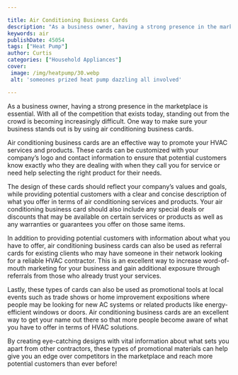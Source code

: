 ```yaml
---

title: Air Conditioning Business Cards
description: "As a business owner, having a strong presence in the marketplace is essential. With all of the competition that exists today, stan...learn about it in this post"
keywords: air
publishDate: 45054
tags: ["Heat Pump"]
author: Curtis
categories: ["Household Appliances"]
cover: 
 image: /img/heatpump/30.webp
 alt: 'someones prized heat pump dazzling all involved'

---
```


As a business owner, having a strong presence in the marketplace is essential. With all of the competition that exists today, standing out from the crowd is becoming increasingly difficult. One way to make sure your business stands out is by using air conditioning business cards.

Air conditioning business cards are an effective way to promote your HVAC services and products. These cards can be customized with your company’s logo and contact information to ensure that potential customers know exactly who they are dealing with when they call you for service or need help selecting the right product for their needs.

The design of these cards should reflect your company’s values and goals, while providing potential customers with a clear and concise description of what you offer in terms of air conditioning services and products. Your air conditioning business card should also include any special deals or discounts that may be available on certain services or products as well as any warranties or guarantees you offer on those same items. 

In addition to providing potential customers with information about what you have to offer, air conditioning business cards can also be used as referral cards for existing clients who may have someone in their network looking for a reliable HVAC contractor. This is an excellent way to increase word-of-mouth marketing for your business and gain additional exposure through referrals from those who already trust your services. 

Lastly, these types of cards can also be used as promotional tools at local events such as trade shows or home improvement expositions where people may be looking for new AC systems or related products like energy-efficient windows or doors. Air conditioning business cards are an excellent way to get your name out there so that more people become aware of what you have to offer in terms of HVAC solutions. 

By creating eye-catching designs with vital information about what sets you apart from other contractors, these types of promotional materials can help give you an edge over competitors in the marketplace and reach more potential customers than ever before!
